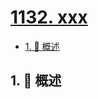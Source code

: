 # [1132. xxx](https://github.com/Tdahuyou/TNotes.leetcode/tree/main/notes/1132.%20xxx)

<!-- region:toc -->

- [1. 📝 概述](#1--概述)

<!-- endregion:toc -->

## 1. 📝 概述
